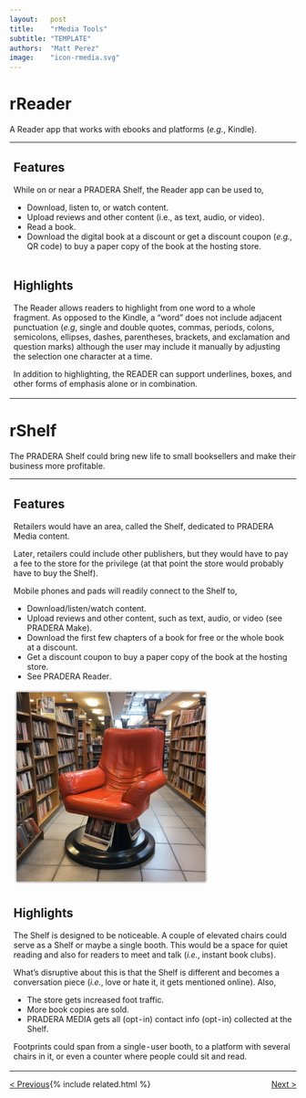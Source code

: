 ```yaml
---
layout:   post
title:    "rMedia Tools"
subtitle: "TEMPLATE"
authors:  "Matt Perez"
image:    "icon-rmedia.svg"
---
```


<div style="display: none;">
 <p>rMedia Tools.</p>
</div>

<h1>rReader</h1>
 <p>A Reader app that works with ebooks and platforms (<em>e.g.</em>, Kindle).</p>
  <div class='_center'>
   <table>
    <tr>
     <td>
      <h2>Features</h2>
       <p>While on or near a PRADERA Shelf, the Reader app can be used to,</p>
        <ul>
         <li>Download, listen to, or watch content.</li>
         <li>Upload reviews and other content (i.e., as text, audio, or video).</li>
         <li>Read a book.</li>
         <li>Download the digital book at a discount or get a discount coupon (<em>e.g.</em>, QR code) to buy a paper copy of the book at the hosting store.</li>
        </ul>
     </td>
    </tr>
    <tr>
     <td>
      <h2>Highlights</h2>
       <p>The Reader allows readers to highlight from one word to a whole fragment. As opposed to the Kindle, a &ldquo;word&rdquo; does not include adjacent punctuation (<em>e.g</em>, single and double quotes, commas, periods, colons, semicolons, ellipses, dashes, parentheses, brackets, and exclamation and question marks) although the user may include it manually by adjusting the selection one character at a time.</p>
       <p>In addition to highlighting, the READER can support underlines, boxes, and other forms of emphasis alone or in combination.</p>
     </td>
    </tr>
   </table>
  </div>

<h1>rShelf</h1>
 <p>The PRADERA Shelf could bring new life to small booksellers and make their business more profitable.</p>
  <div class='_center'>
   <table>
    <tr>
     <td>
      <h2>Features</h2>
       <p>Retailers would have an area, called the Shelf, dedicated to PRADERA Media content.</p>
       <p>Later, retailers could include other publishers, but they would have to pay a fee to the store for the privilege (at that point the store would probably have to buy the Shelf).</p>
       <p>Mobile phones and pads will readily connect to the Shelf to,</p>
        <ul>
         <li>Download/listen/watch content.</li>
         <li>Upload reviews and other content, such as text, audio, or video (see PRADERA Make).</li>
         <li>Download the first few chapters of a book for free or the whole book at a discount.</li>
         <li>Get a discount coupon to buy a paper copy of the book at the hosting store.</li>
         <li>See PRADERA Reader.</li>
        </ul>
       <div class+_center"> 
        <img
         src="/assets/img/pic-pradera-shelf.svg"
         alt="A nice, noticeable, and comfortable chair."
         width="70%">
       </div>
     </td>
    </tr>
    <tr>
     <td>
      <h2>Highlights</h2>
       <p>The Shelf is designed to be noticeable. A couple of elevated chairs could serve as a Shelf or maybe a single booth. This would be a space for quiet reading and also for readers to meet and talk (<em>i.e.</em>, instant book clubs). </p>
       <p>What’s disruptive about this is that the Shelf is different and becomes a conversation piece (<em>i.e.</em>, love or hate it, it gets mentioned online). Also,</p>
        <ul>
         <li>The store gets increased foot traffic.</li>
         <li>More book copies are sold.</li>
         <li>PRADERA MEDIA gets all (opt-in) contact info (opt-in) collected at the Shelf.</li>
        </ul>
       <p>Footprints could span from a single-user booth, to a platform with several chairs in it, or even a counter where people could sit and read.</p>
     </td>
    </tr>
   </table>
  </div>

<div class="_next">
 <span style="float:left; " ><a href="https://radicalcompanies.com/2022/04/01/rmedia">&lt; Previous</a></span>
 <span style="float:right; "><a href="https://radicalcompanies.com/2022/04/03/rlive">     Next &gt;</a></span>
</div>

{% include related.html %}

